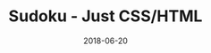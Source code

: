 ---
title: 'Sudoku - Just CSS/HTML'
description: 'Complete a sudoku puzzle without Javascript or server-side interaction.'
gametype: 'hard'
gameid: 10
date: 2018-06-20
tags: []
draft: false
type: 'games'
num19: [{'idx':1,'arr1':[1,2,3,4,5,6,7,8,9],'arr2':[1,2,3,4,5,6,7,8,9]},{'idx':2,'arr1':[1,2,3,4,5,6,7,8,9],'arr2':[1,2,3,4,5,6,7,8,9]},{'idx':3,'arr1':[1,2,3,4,5,6,7,8,9],'arr2':[1,2,3,4,5,6,7,8,9]},{'idx':4,'arr1':[1,2,3,4,5,6,7,8,9],'arr2':[1,2,3,4,5,6,7,8,9]},{'idx':5,'arr1':[1,2,3,4,5,6,7,8,9],'arr2':[1,2,3,4,5,6,7,8,9]},{'idx':6,'arr1':[1,2,3,4,5,6,7,8,9],'arr2':[1,2,3,4,5,6,7,8,9]},{'idx':7,'arr1':[1,2,3,4,5,6,7,8,9],'arr2':[1,2,3,4,5,6,7,8,9]},{'idx':8,'arr1':[1,2,3,4,5,6,7,8,9],'arr2':[1,2,3,4,5,6,7,8,9]},{'idx':9,'arr1':[1,2,3,4,5,6,7,8,9],'arr2':[1,2,3,4,5,6,7,8,9]}]
puzzle: [[0, 0, 6, 0, 0, 0, 8, 0, 0], [0, 3, 0, 0, 0, 0, 0, 2, 0], [0, 1, 8, 0, 2, 0, 5, 7, 0], [2, 5, 0, 6, 0, 3, 0, 8, 9], [0, 0, 4, 0, 0, 0, 6, 0, 0], [6, 0, 0, 8, 7, 4, 0, 0, 2], [8, 0, 0, 0, 6, 0, 0, 0, 5], [0, 0, 0, 0, 0, 0, 0, 0, 0], [0, 4, 3, 0, 0, 0, 1, 6, 0]]
layout: 'sudokucssstatic'
---